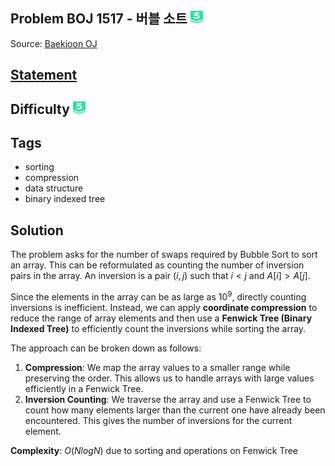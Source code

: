 ## Problem BOJ 1517 -  버블 소트 <img src="https://github.com/AresGod96/Ares-Competitive-Programming/raw/master/boj-icon/plat5.svg" alt="Platinum 5" width="20" height="20">
Source: [Baekjoon OJ](https://www.acmicpc.net/problem/1517)

## [Statement](https://www.acmicpc.net/problem/1517)

## Difficulty <img src="https://github.com/AresGod96/Ares-Competitive-Programming/raw/master/boj-icon/plat5.svg" alt="Platinum 5" width="20" height="20">

## Tags
- sorting
- compression
- data structure
- binary indexed tree

## Solution
The problem asks for the number of swaps required by Bubble Sort to sort an array. This can be reformulated as counting the number of inversion pairs in the array. An inversion is a pair $(i, j)$ such that $i < j$ and $A[i] > A[j]$.

Since the elements in the array can be as large as $10^9$, directly counting inversions is inefficient. Instead, we can apply **coordinate compression** to reduce the range of array elements and then use a **Fenwick Tree (Binary Indexed Tree)** to efficiently count the inversions while sorting the array.

The approach can be broken down as follows:

1. **Compression**: We map the array values to a smaller range while preserving the order. This allows us to handle arrays with large values efficiently in a Fenwick Tree.
2. **Inversion Counting**: We traverse the array and use a Fenwick Tree to count how many elements larger than the current one have already been encountered. This gives the number of inversions for the current element.

**Complexity**: $O(NlogN)$ due to sorting and operations on Fenwick Tree